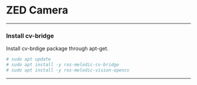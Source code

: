 ZED Camera
===

---
<!-- 請參考 https://elsa-lab.github.io/training-noodles/guide/installation.html -->


### Install cv-bridge

Install cv-brdige package through apt-get.

```bash
# sudo apt update
# sudo apt install -y ros-melodic-cv-bridge
# sudo apt install -y ros-melodic-vision-opencv
```

---
